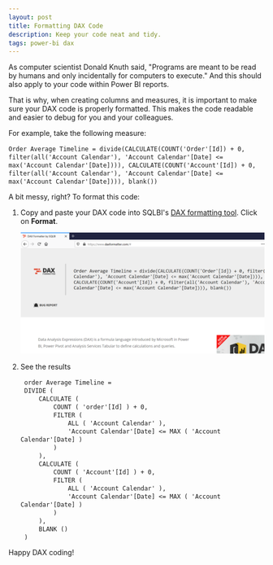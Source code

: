```yaml
---
layout: post
title: Formatting DAX Code
description: Keep your code neat and tidy.
tags: power-bi dax
---
```


As computer scientist Donald Knuth said, "Programs are meant to be read by humans and only incidentally for computers to execute." And this should also apply to your code within Power BI reports. 

That is why, when creating columns and measures, it is important to make sure your DAX code is properly formatted. This makes the code readable and easier to debug for you and your colleagues.  

For example, take the following measure: 


	Order Average Timeline = divide(CALCULATE(COUNT('Order'[Id]) + 0, filter(all('Account Calendar'), 'Account Calendar'[Date] <= max('Account Calendar'[Date]))), CALCULATE(COUNT('Account'[Id]) + 0, filter(all('Account Calendar'), 'Account Calendar'[Date] <= max('Account Calendar'[Date]))), blank()) 


A bit messy, right? To format this code:

1. Copy and paste your DAX code into SQLBI's [DAX formatting tool](https://www.daxformatter.com/). Click on **Format**. 

	![](/asset/screenshot/format-dax-code-img01.png) 

2. See the results 

		order Average Timeline =
		DIVIDE (
			CALCULATE (
				COUNT ( 'order'[Id] ) + 0,
				FILTER (
					ALL ( 'Account Calendar' ),
					'Account Calendar'[Date] <= MAX ( 'Account Calendar'[Date] )
				)
			),
			CALCULATE (
				COUNT ( 'Account'[Id] ) + 0,
				FILTER (
					ALL ( 'Account Calendar' ),
					'Account Calendar'[Date] <= MAX ( 'Account Calendar'[Date] )
				)
			),
			BLANK ()
		)
  
Happy DAX coding!